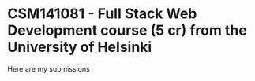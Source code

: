 # CSM141081 - Full Stack Web Development course (5 cr) from the University of Helsinki
Here are my submissions

